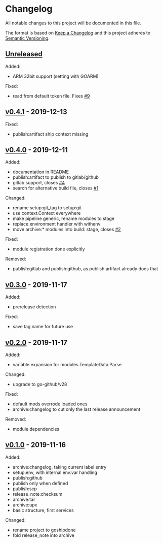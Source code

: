 # Changelog

All notable changes to this project will be documented in this file.

The format is based on [Keep a Changelog](http://keepachangelog.com/en/1.0.0/)
and this project adheres to [Semantic Versioning](http://semver.org/spec/v2.0.0.html).

## [Unreleased]

Added:

- ARM 32bit support (setting with GOARM)

Fixed:

- read from default token file. Fixes [#9](https://github.com/julian7/goshipdone/issues/9)

## [v0.4.1] - 2019-12-13

Fixed:

- publish:artifact ship context missing

## [v0.4.0] - 2019-12-11

Added:

- documentation in README
- publish:artifact to publish to gitlab/github
- gitlab support, closes [#4](https://github.com/julian7/goshipdone/issues/4)
- search for alternative build file, closes [#1](https://github.com/julian7/goshipdone/issues/1)

Changed:

- rename setup:git_tag to setup:git
- use context.Context everywhere
- make pipeline generic, rename modules to stage
- replace environment handler with withenv
- move archive:* modules into build: stage, closes [#2](https://github.com/julian7/goshipdone/issues/2)

Fixed:

- module registration done explicitly

Removed:

- publish:gitlab and publish:github, as publish:artifact already does that

## [v0.3.0] - 2019-11-17

Added:

- prerelease detection

Fixed:

- save tag name for future use

## [v0.2.0] - 2019-11-17

Added:

- variable expansion for modules.TemplateData.Parse

Changed:

- upgrade to go-github/v28

Fixed:

- default mods overrode loaded ones
- archive:changelog to cut only the last release announcement

Removed:

- module dependencies

## [v0.1.0] - 2019-11-16

Added:

- archive:changelog, taking current label entry
- setup:env, with internal env.var handling
- publish:github
- publish only when defined
- publish:scp
- release_note:checksum
- archive:tar
- archive:upx
- basic structure, first services

Changed:

- rename project to goshipdone
- fold release_note into archive

[Unreleased]: https://github.com/julian7/goshipdone/compare/v0.4.1...HEAD
[v0.4.1]: https://github.com/julian7/goshipdone/compare/v0.4.0...v0.4.1
[v0.4.0]: https://github.com/julian7/goshipdone/compare/v0.3.0...v0.4.0
[v0.3.0]: https://github.com/julian7/goshipdone/compare/v0.2.0...v0.3.0
[v0.2.0]: https://github.com/julian7/goshipdone/compare/v0.1.0...v0.2.0
[v0.1.0]: https://github.com/julian7/goshipdone/releases/tag/v0.1.0
